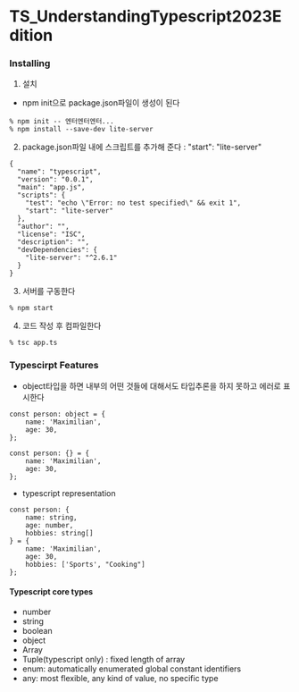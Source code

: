 # TS_UnderstandingTypescript2023Edition

### Installing
1. 설치
 - npm init으로 package.json파일이 생성이 된다
```
% npm init -- 엔터엔터엔터...
% npm install --save-dev lite-server
```
2. package.json파일 내에 스크립트를 추가해 준다 : "start": "lite-server"
```
{
  "name": "typescript",
  "version": "0.0.1",
  "main": "app.js",
  "scripts": {
    "test": "echo \"Error: no test specified\" && exit 1",
    "start": "lite-server"
  },
  "author": "",
  "license": "ISC",
  "description": "",
  "devDependencies": {
    "lite-server": "^2.6.1"
  }
}

```
3. 서버를 구동한다
```
% npm start
```
4. 코드 작성 후 컴파일한다
```
% tsc app.ts
```

### Typescirpt Features
- object타입을 하면 내부의 어떤 것들에 대해서도 타입추론을 하지 못하고 에러로 표시한다
```
const person: object = {
    name: 'Maximilian',
    age: 30,
};

const person: {} = {
    name: 'Maximilian',
    age: 30,
};
```
- typescript representation
```
const person: {
    name: string,
    age: number,
    hobbies: string[]
} = {
    name: 'Maximilian',
    age: 30,
    hobbies: ['Sports', "Cooking"]
};
```

#### Typescript core types
- number
- string
- boolean
- object
- Array
- Tuple(typescript only) : fixed length of array
- enum: automatically enumerated global constant identifiers
- any: most flexible, any kind of value, no specific type
